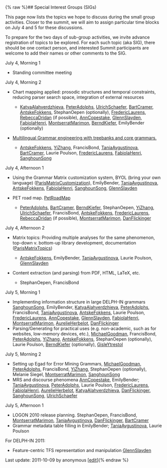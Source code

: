 {% raw %}## Special Interest Groups (SIGs)

This page now lists the topics we hope to discuss during the small group
activities. Closer to the summit, we will aim to assign particular time
blocks on July 4 and 5 for these discussions.

To prepare for the two days of sub-group activities, we invite advance
registration of topics to be explored. For each such topic (aka SIG),
there should be one contact person, and interested Summit participants
are welcome to add their names or other comments to the SIG.

July 4, Morning 1

- Standing committee meeting

July 4, Morning 2

- Chart mapping applied: prosodic structures and temporal constraints,
reducing parser search space, integration of external resources
  - [KatyaAlahverdzhieva](/KatyaAlahverdzhieva),
[PeterAdolphs](https://delph-in.github.io/docs/garage/PeterAdolphs), [UlrichSchaefer](https://delph-in.github.io/docs/garage/UlrichSchaefer),
[BartCramer](https://delph-in.github.io/docs/garage/BartCramer), [AntskeFokkens](https://delph-in.github.io/docs/garage/AntskeFokkens),
StephanOepen (optionally),
[FredericLaurens](/FredericLaurens),
[RebeccaDridan](https://delph-in.github.io/docs/garage/RebeccaDridan) (if possible),
[AnnCopestake](https://delph-in.github.io/docs/garage/AnnCopestake), [GlennSlayden](https://delph-in.github.io/docs/garage/GlennSlayden),
[FabiolaHenri](/FabiolaHenri),
[MontserratMarimon](/MontserratMarimon),
[BerndKiefer](https://delph-in.github.io/docs/garage/BerndKiefer), EmilyBender
(optionally)
- [Multilingual Grammar engineering with treebanks and core
grammars.](https://delph-in.github.io/docs/summits/ParisMultilingualGrammarEngineering)
  
  - [AntskeFokkens](https://delph-in.github.io/docs/garage/AntskeFokkens), [YiZhang](https://delph-in.github.io/docs/garage/YiZhang),
FrancisBond,
[TaniaAvgustinova](https://delph-in.github.io/docs/garage/TaniaAvgustinova), [BartCramer](https://delph-in.github.io/docs/garage/BartCramer),
Laurie Poulson, [FredericLaurens](/FredericLaurens),
[FabiolaHenri](/FabiolaHenri), [SanghounSong](https://delph-in.github.io/docs/garage/SanghounSong)

July 4, Afternoon 1

- Using the Grammar Matrix customization system, BYOL (bring your own
language) ([ParisMatrixCustomization](https://delph-in.github.io/docs/summits/ParisMatrixCustomization)),
EmilyBender, [TaniaAvgustinova](https://delph-in.github.io/docs/garage/TaniaAvgustinova),
[AntskeFokkens](https://delph-in.github.io/docs/garage/AntskeFokkens), [FabiolaHenri](/FabiolaHenri),
[SanghounSong](https://delph-in.github.io/docs/garage/SanghounSong), [GlennSlayden](https://delph-in.github.io/docs/garage/GlennSlayden)
- PET road map. [PetRoadMap](https://delph-in.github.io/docs/garage/PetRoadMap)
  
  - [PeterAdolphs](https://delph-in.github.io/docs/garage/PeterAdolphs), [BartCramer](https://delph-in.github.io/docs/garage/BartCramer),
[BerndKiefer](https://delph-in.github.io/docs/garage/BerndKiefer), StephanOepen,
[YiZhang](https://delph-in.github.io/docs/garage/YiZhang), [UlrichSchaefer](https://delph-in.github.io/docs/garage/UlrichSchaefer),
FrancisBond, [AntskeFokkens](https://delph-in.github.io/docs/garage/AntskeFokkens),
[FredericLaurens](/FredericLaurens),
[RebeccaDridan](https://delph-in.github.io/docs/garage/RebeccaDridan) (if possible),
[MontserratMarimon](/MontserratMarimon),
[DanFlickinger](https://delph-in.github.io/docs/garage/DanFlickinger)

July 4, Afternoon 2

- Matrix topics: Providing multiple analyses for the same phenomenon,
top-down v. bottom-up library development, documentation
([ParisMatrixTopics](https://delph-in.github.io/docs/summits/ParisMatrixTopics))
  
  - [AntskeFokkens](https://delph-in.github.io/docs/garage/AntskeFokkens), EmilyBender,
[TaniaAvgustinova](https://delph-in.github.io/docs/garage/TaniaAvgustinova), Laurie Poulson,
[GlennSlayden](https://delph-in.github.io/docs/garage/GlennSlayden)
- Content extraction (and parsing) from PDF, HTML, LaTeX, etc.
  - StephanOepen, FrancisBond

July 5, Morning 1

- Implementing information structure in large DELPH-IN grammars
[SanghounSong](https://delph-in.github.io/docs/garage/SanghounSong), EmilyBender,
[KatyaAlahverdzhieva](/KatyaAlahverdzhieva),
[PeterAdolphs](https://delph-in.github.io/docs/garage/PeterAdolphs), FrancisBond,
[TaniaAvgustinova](https://delph-in.github.io/docs/garage/TaniaAvgustinova),
[AntskeFokkens](https://delph-in.github.io/docs/garage/AntskeFokkens), Laurie Poulson,
[FredericLaurens](/FredericLaurens), [AnnCopestake](https://delph-in.github.io/docs/garage/AnnCopestake),
[GlennSlayden](https://delph-in.github.io/docs/garage/GlennSlayden), [FabiolaHenri](/FabiolaHenri),
[MontserratMarimon](/MontserratMarimon),
[AurelieHerbelot](/AurelieHerbelot), [DanFlickinger](https://delph-in.github.io/docs/garage/DanFlickinger)
- Parsing/Generating for practical uses (e.g. non-academic, such as
for websites, low-memory devices, etc.),
[MichaelGoodman](https://delph-in.github.io/docs/garage/MichaelGoodman), FrancisBond,
[PeterAdolphs](https://delph-in.github.io/docs/garage/PeterAdolphs), [YiZhang](https://delph-in.github.io/docs/garage/YiZhang),
[AntskeFokkens](https://delph-in.github.io/docs/garage/AntskeFokkens), StephanOepen
(optionally), Laurie Poulson, [BerndKiefer](https://delph-in.github.io/docs/garage/BerndKiefer)
(optionally), [GisleYtrestol](/GisleYtrestol)

July 5, Morning 2

- Setting up Egad for Error Mining Grammars,
[MichaelGoodman](https://delph-in.github.io/docs/garage/MichaelGoodman), [PeterAdolphs](https://delph-in.github.io/docs/garage/PeterAdolphs),
FrancisBond, [YiZhang](https://delph-in.github.io/docs/garage/YiZhang),
StephanOepen (optionally), Melanie Siegel,
[MontserratMarimon](/MontserratMarimon),
[SanghounSong](https://delph-in.github.io/docs/garage/SanghounSong)
- MRS and discourse phenomena [AnnCopestake](https://delph-in.github.io/docs/garage/AnnCopestake),
EmilyBender; [TaniaAvgustinova](https://delph-in.github.io/docs/garage/TaniaAvgustinova),
[PeterAdolphs](https://delph-in.github.io/docs/garage/PeterAdolphs), Laurie Poulson,
[FredericLaurens](/FredericLaurens), [FabiolaHenri](/FabiolaHenri),
[AurelieHerbelot](/AurelieHerbelot),
[KatyaAlahverdzhieva](/KatyaAlahverdzhieva),
[DanFlickinger](https://delph-in.github.io/docs/garage/DanFlickinger), [SanghounSong](https://delph-in.github.io/docs/garage/SanghounSong),
[UlrichSchaefer](https://delph-in.github.io/docs/garage/UlrichSchaefer)

July 5, Afternoon 1

- LOGON 2010 release planning. StephanOepen,
FrancisBond, [MontserratMarimon](/MontserratMarimon),
[TaniaAvgustinova](https://delph-in.github.io/docs/garage/TaniaAvgustinova),
[DanFlickinger](https://delph-in.github.io/docs/garage/DanFlickinger), [BartCramer](https://delph-in.github.io/docs/garage/BartCramer)
- Grammar metadata table filling in EmilyBender;
[TaniaAvgustinova](https://delph-in.github.io/docs/garage/TaniaAvgustinova), Laurie Poulson

For DELPH-IN 2011:

- Feature-centric TFS representation and manipulation
[GlennSlayden](https://delph-in.github.io/docs/garage/GlennSlayden)

Last update: 2011-10-09 by anonymous [[edit](https://github.com/delph-in/docs/wiki/ParisTopics/_edit)]{% endraw %}